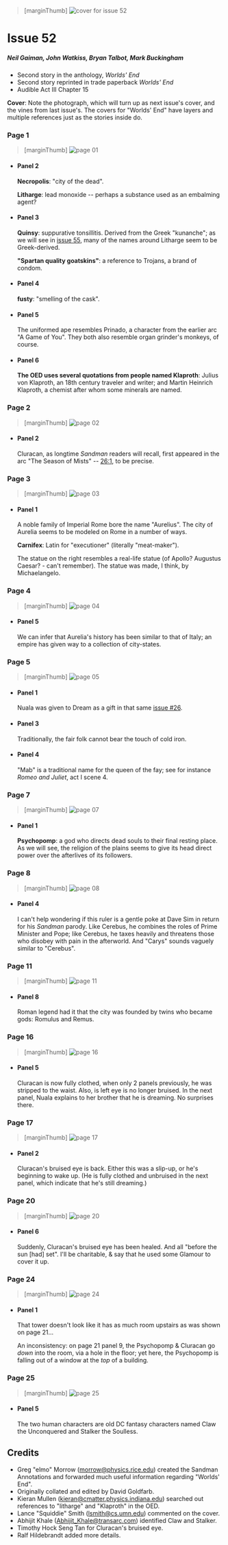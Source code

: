 > [marginThumb] ![cover for issue 52](thumbnails/sandman.52/page00.jpg)

# Issue 52

##### Neil Gaiman, John Watkiss, Bryan Talbot, Mark Buckingham

- Second story in the anthology, _Worlds' End_
- Second story reprinted in trade paperback _Worlds' End_
- Audible Act III Chapter 15

**Cover**: Note the photograph, which will turn up as next issue's cover, and the vines from last issue's. The covers for "Worlds' End" have layers and multiple references just as the stories inside do.

### Page 1

> [marginThumb] ![page 01](thumbnails/sandman.52/page01.jpg)

- #### Panel 2

  **Necropolis**: "city of the dead".

  **Litharge**: lead monoxide -- perhaps a substance used as an embalming agent?

- #### Panel 3

  **Quinsy**: suppurative tonsillitis. Derived from the Greek "kunanche"; as we will see in [issue 55](sandman.55.md), many of the names around Litharge seem to be Greek-derived.

  **"Spartan quality goatskins"**: a reference to Trojans, a brand of condom.

- #### Panel 4

  **fusty**: "smelling of the cask".

- #### Panel 5

  The uniformed ape resembles Prinado, a character from the earlier arc "A Game of You". They both also resemble organ grinder's monkeys, of course.

- #### Panel 6

  **The OED uses several quotations from people named Klaproth**: Julius von Klaproth, an 18th century traveler and writer; and Martin Heinrich Klaproth, a chemist after whom some minerals are named.

### Page 2

> [marginThumb] ![page 02](thumbnails/sandman.52/page02.jpg)

- #### Panel 2

  Cluracan, as longtime _Sandman_ readers will recall, first appeared in the arc "The Season of Mists" -- [26:1](sandman.26.md#page-1), to be precise.

### Page 3

> [marginThumb] ![page 03](thumbnails/sandman.52/page03.jpg)

- #### Panel 1

  A noble family of Imperial Rome bore the name "Aurelius". The city of Aurelia seems to be modeled on Rome in a number of ways.

  **Carnifex**: Latin for "executioner" (literally "meat-maker").

  The statue on the right resembles a real-life statue (of Apollo? Augustus Caesar? - can't remember). The statue was made, I think, by Michaelangelo.

### Page 4

> [marginThumb] ![page 04](thumbnails/sandman.52/page04.jpg)

- #### Panel 5

  We can infer that Aurelia's history has been similar to that of Italy; an empire has given way to a collection of city-states.

### Page 5

> [marginThumb] ![page 05](thumbnails/sandman.52/page05.jpg)

- #### Panel 1

  Nuala was given to Dream as a gift in that same [issue #26](sandman.26.md).

- #### Panel 3

  Traditionally, the fair folk cannot bear the touch of cold iron.

- #### Panel 4

  "Mab" is a traditional name for the queen of the fay; see for instance _Romeo and Juliet_, act I scene 4.

### Page 7

> [marginThumb] ![page 07](thumbnails/sandman.52/page07.jpg)

- #### Panel 1

  **Psychopomp**: a god who directs dead souls to their final resting place. As we will see, the religion of the plains seems to give its head direct power over the afterlives of its followers.

### Page 8

> [marginThumb] ![page 08](thumbnails/sandman.52/page08.jpg)

- #### Panel 4

  I can't help wondering if this ruler is a gentle poke at Dave Sim in return for his _Sandman_ parody. Like Cerebus, he combines the roles of Prime Minister and Pope; like Cerebus, he taxes heavily and threatens those who disobey with pain in the afterworld. And "Carys" sounds vaguely similar to "Cerebus".

### Page 11

> [marginThumb] ![page 11](thumbnails/sandman.52/page11.jpg)

- #### Panel 8

  Roman legend had it that the city was founded by twins who became gods: Romulus and Remus.

### Page 16

> [marginThumb] ![page 16](thumbnails/sandman.52/page16.jpg)

- #### Panel 5

  Cluracan is now fully clothed, when only 2 panels previously, he was stripped to the waist. Also, is left eye is no longer bruised. In the next panel, Nuala explains to her brother that he is dreaming. No surprises there.

### Page 17

> [marginThumb] ![page 17](thumbnails/sandman.52/page17.jpg)

- #### Panel 2

  Cluracan's bruised eye is back. Either this was a slip-up, or he's beginning to wake up. (He is fully clothed and unbruised in the next panel, which indicate that he's still dreaming.)

### Page 20

> [marginThumb] ![page 20](thumbnails/sandman.52/page20.jpg)

- #### Panel 6

  Suddenly, Cluracan's bruised eye has been healed. And all "before the sun [had] set". I'll be charitable, & say that he used some Glamour to cover it up.

### Page 24

> [marginThumb] ![page 24](thumbnails/sandman.52/page24.jpg)

- #### Panel 1

  That tower doesn't look like it has as much room upstairs as was shown on page 21...

  An inconsistency: on page 21 panel 9, the Psychopomp & Cluracan go _down_ into the room, via a hole in the floor; yet here, the Psychopomp is falling out of a window at the _top_ of a building.

### Page 25

> [marginThumb] ![page 25](thumbnails/sandman.52/page25.jpg)

- #### Panel 5

  The two human characters are old DC fantasy characters named Claw the Unconquered and Stalker the Soulless.

## Credits

- Greg "elmo" Morrow (morrow@physics.rice.edu) created the Sandman Annotations and forwarded much useful information regarding "Worlds' End".
- Originally collated and edited by David Goldfarb.
- Kieran Mullen (kieran@cmatter.physics.indiana.edu) searched out references to "litharge" and "Klaproth" in the OED.
- Lance "Squiddie" Smith (lsmith@cs.umn.edu) commented on the cover.
- Abhijit Khale (Abhijit_Khale@transarc.com) identified Claw and Stalker.
- Timothy Hock Seng Tan for Cluracan's bruised eye.
- Ralf Hildebrandt added more details.
